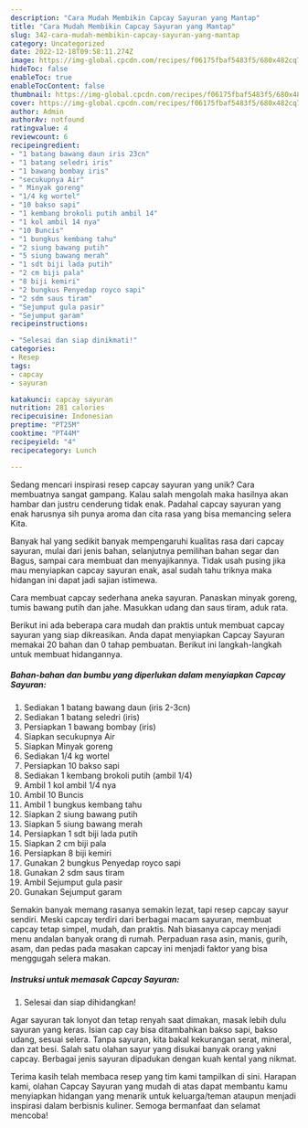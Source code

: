 ```yaml
---
description: "Cara Mudah Membikin Capcay Sayuran yang Mantap"
title: "Cara Mudah Membikin Capcay Sayuran yang Mantap"
slug: 342-cara-mudah-membikin-capcay-sayuran-yang-mantap
category: Uncategorized
date: 2022-12-18T09:58:11.274Z
image: https://img-global.cpcdn.com/recipes/f06175fbaf5483f5/680x482cq70/capcay-sayuran-foto-resep-utama.jpg
hideToc: false
enableToc: true
enableTocContent: false
thumbnail: https://img-global.cpcdn.com/recipes/f06175fbaf5483f5/680x482cq70/capcay-sayuran-foto-resep-utama.jpg
cover: https://img-global.cpcdn.com/recipes/f06175fbaf5483f5/680x482cq70/capcay-sayuran-foto-resep-utama.jpg
author: Admin
authorAv: notfound
ratingvalue: 4
reviewcount: 6
recipeingredient:
- "1 batang bawang daun iris 23cn"
- "1 batang seledri iris"
- "1 bawang bombay iris"
- "secukupnya Air"
- " Minyak goreng"
- "1/4 kg wortel"
- "10 bakso sapi"
- "1 kembang brokoli putih ambil 14"
- "1 kol ambil 14 nya"
- "10 Buncis"
- "1 bungkus kembang tahu"
- "2 siung bawang putih"
- "5 siung bawang merah"
- "1 sdt biji lada putih"
- "2 cm biji pala"
- "8 biji kemiri"
- "2 bungkus Penyedap royco sapi"
- "2 sdm saus tiram"
- "Sejumput gula pasir"
- "Sejumput garam"
recipeinstructions:

- "Selesai dan siap dinikmati!"
categories:
- Resep
tags:
- capcay
- sayuran

katakunci: capcay sayuran 
nutrition: 281 calories
recipecuisine: Indonesian
preptime: "PT25M"
cooktime: "PT44M"
recipeyield: "4"
recipecategory: Lunch

---
```





Sedang mencari inspirasi resep capcay sayuran yang unik? Cara membuatnya sangat gampang. Kalau salah mengolah maka hasilnya akan hambar dan justru cenderung tidak enak. Padahal capcay sayuran yang enak harusnya sih punya aroma dan cita rasa yang bisa memancing selera Kita.





Banyak hal yang sedikit banyak mempengaruhi kualitas rasa dari capcay sayuran, mulai dari jenis bahan, selanjutnya pemilihan bahan segar dan Bagus, sampai cara membuat dan menyajikannya. Tidak usah pusing jika mau menyiapkan capcay sayuran enak,      asal sudah tahu triknya maka hidangan ini dapat jadi sajian istimewa.














Cara membuat capcay sederhana aneka sayuran. Panaskan minyak goreng, tumis bawang putih dan jahe. Masukkan udang dan saus tiram, aduk rata.






Berikut ini ada beberapa cara mudah dan praktis untuk membuat capcay sayuran yang siap dikreasikan. Anda dapat menyiapkan Capcay Sayuran memakai 20 bahan dan 0 tahap pembuatan. Berikut ini langkah-langkah untuk membuat hidangannya.

<!--inarticleads1-->

##### Bahan-bahan dan bumbu yang diperlukan dalam menyiapkan Capcay Sayuran:

1. Sediakan 1 batang bawang daun (iris 2-3cn)
1. Sediakan 1 batang seledri (iris)
1. Persiapkan 1 bawang bombay (iris)
1. Siapkan secukupnya Air
1. Siapkan  Minyak goreng
1. Sediakan 1/4 kg wortel
1. Persiapkan 10 bakso sapi
1. Sediakan 1 kembang brokoli putih (ambil 1/4)
1. Ambil 1 kol ambil 1/4 nya
1. Ambil 10 Buncis
1. Ambil 1 bungkus kembang tahu
1. Siapkan 2 siung bawang putih
1. Siapkan 5 siung bawang merah
1. Persiapkan 1 sdt biji lada putih
1. Siapkan 2 cm biji pala
1. Persiapkan 8 biji kemiri
1. Gunakan 2 bungkus Penyedap royco sapi
1. Gunakan 2 sdm saus tiram
1. Ambil Sejumput gula pasir
1. Gunakan Sejumput garam


Semakin banyak memang rasanya semakin lezat, tapi resep capcay sayur sendiri. Meski capcay terdiri dari berbagai macam sayuran, membuat capcay tetap simpel, mudah, dan praktis. Nah biasanya capcay menjadi menu andalan banyak orang di rumah. Perpaduan rasa asin, manis, gurih, asam, dan pedas pada masakan capcay ini menjadi faktor yang bisa menggugah selera makan. 

<!--inarticleads2-->

##### Instruksi untuk memasak Capcay Sayuran:


1. Selesai dan siap dihidangkan!

Agar sayuran tak lonyot dan tetap renyah saat dimakan, masak lebih dulu sayuran yang keras. Isian cap cay bisa ditambahkan bakso sapi, bakso udang, sesuai selera. Tanpa sayuran, kita bakal kekurangan serat, mineral, dan zat besi. Salah satu olahan sayur yang disukai banyak orang yakni capcay. Berbagai jenis sayuran dipadukan dengan kuah kental yang nikmat. 

Terima kasih telah membaca resep yang tim kami tampilkan di sini. Harapan kami, olahan Capcay Sayuran yang mudah di atas dapat membantu kamu menyiapkan hidangan yang menarik untuk keluarga/teman ataupun menjadi inspirasi dalam berbisnis kuliner. Semoga bermanfaat dan selamat mencoba!
